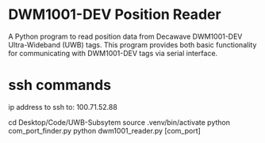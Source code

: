 # DWM1001-DEV Position Reader

A Python program to read position data from Decawave DWM1001-DEV Ultra-Wideband (UWB) tags. This program provides both basic functionality for communicating with DWM1001-DEV tags via serial interface.

# ssh commands
ip address to ssh to: 100.71.52.88

cd Desktop/Code/UWB-Subsytem
source .venv/bin/activate
python com_port_finder.py
python dwm1001_reader.py [com_port]

